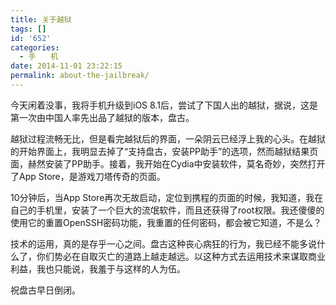 ```yaml
---
title: 关于越狱
tags: []
id: '652'
categories:
  - 手　　机
date: 2014-11-01 23:22:15
permalink: about-the-jailbreak/
---
```


今天闲着没事，我将手机升级到iOS 8.1后，尝试了下国人出的越狱，据说，这是第一次由中国人率先出品了越狱的版本，盘古。

越狱过程流畅无比，但是看完越狱后的界面，一朵阴云已经浮上我的心头。在越狱的开始界面上，我明显去掉了“支持盘古，安装PP助手”的选项，然而越狱结果页面，赫然安装了PP助手。接着，我开始在Cydia中安装软件，莫名奇妙，突然打开了App Store，是游戏刀塔传奇的页面。

10分钟后，当App Store再次无故启动，定位到携程的页面的时候，我知道，我在自己的手机里，安装了一个巨大的流氓软件，而且还获得了root权限。我还傻傻的使用它的重置OpenSSH密码功能，我重置的任何密码，都会被它知道，不是么？

技术的运用，真的是存乎一心之间。盘古这种丧心病狂的行为，我已经不能多说什么了，你们势必在自取灭亡的道路上越走越远。以这种方式去运用技术来谋取商业利益，我也只能说，我羞于与这样的人为伍。

祝盘古早日倒闭。